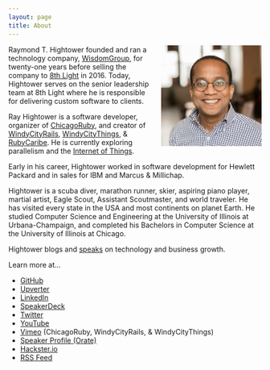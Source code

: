 ```yaml
---
layout: page
title: About
---
```


<img style="margin-left:20px" src="/images/rayhightower_8thlight.jpg" height="200" width="200" align="right" alt="Ray Hightower" title="Ray Hightower" />

Raymond T. Hightower founded and ran a technology company, [WisdomGroup](http://wisdomgroup.com), for twenty-one years before selling the company to [8th Light](http://8thlight.com) in 2016. Today, Hightower serves on the senior leadership team at 8th Light where he is responsible for delivering custom software to clients.

Ray Hightower is a software developer, organizer of [ChicagoRuby](http://chicagoruby.org), and creator of [WindyCityRails](http://windycityrails.com), [WindyCityThings](http://windycitythings.com), & [RubyCaribe](http://rubycaribe.com). He is currently exploring parallelism and the [Internet of Things](http://windycitythings.com).

Early in his career, Hightower worked in software development for Hewlett Packard and in sales for IBM and Marcus & Millichap.

Hightower is a scuba diver, marathon runner, skier, aspiring piano player, martial artist, Eagle Scout, Assistant Scoutmaster, and world traveler. He has visited every state in the USA and most continents on planet Earth. He studied Computer Science and Engineering at the University of Illinois at Urbana-Champaign, and completed his Bachelors in Computer Science at the University of Illinois at Chicago.

Hightower blogs and [speaks](/speaking) on technology and business growth.

Learn more at...

* [GitHub](http://github.com/rayhightower)
* [Upverter](https://upverter.com/rayhightower)
* [LinkedIn](http://linkedin.com/in/rayhightower)
* [SpeakerDeck](http://speakerdeck.com/rayhightower)
* [Twitter](http://twitter.com/rayhightower)
* [YouTube](http://youtube.com/rthlearning)
* [Vimeo](https://vimeo.com/chicagoruby) (ChicagoRuby, WindyCityRails, & WindyCityThings)
* [Speaker Profile (Orate)](https://www.orate.me/speakers/825-ray-hightower)
* [Hackster.io](https://www.hackster.io/rayhightower)
* [RSS Feed](/atom.xml)

